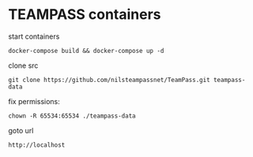 # TEAMPASS containers

start containers
```
docker-compose build && docker-compose up -d
```

clone src
```
git clone https://github.com/nilsteampassnet/TeamPass.git teampass-data
```

fix permissions:
```
chown -R 65534:65534 ./teampass-data
```

goto url
```
http://localhost
```


